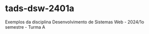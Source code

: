 # tads-dsw-2401a
Exemplos da disciplina Desenvolvimento de Sistemas Web - 2024/1o semestre - Turma A
